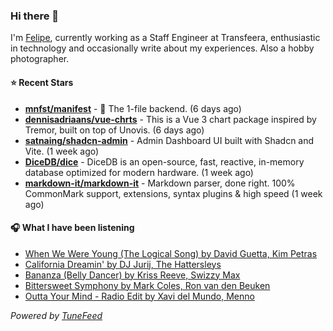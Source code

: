 ### Hi there 👋

I'm [Felipe](https://felipevm.com), currently working as a Staff Engineer at Transfeera, enthusiastic in technology and occasionally write about my experiences. Also a hobby photographer.

#### ⭐ Recent Stars
- **[mnfst/manifest](https://github.com/mnfst/manifest)** - 🦚 The 1-file backend.  (6 days ago)
- **[dennisadriaans/vue-chrts](https://github.com/dennisadriaans/vue-chrts)** - This is a Vue 3 chart package inspired by Tremor, built on top of Unovis. (6 days ago)
- **[satnaing/shadcn-admin](https://github.com/satnaing/shadcn-admin)** - Admin Dashboard UI built with Shadcn and Vite. (1 week ago)
- **[DiceDB/dice](https://github.com/DiceDB/dice)** - DiceDB is an open-source, fast, reactive, in-memory database optimized for modern hardware. (1 week ago)
- **[markdown-it/markdown-it](https://github.com/markdown-it/markdown-it)** - Markdown parser, done right. 100% CommonMark support, extensions, syntax plugins &amp; high speed (1 week ago)

#### 🎧 What I have been listening
- [When We Were Young (The Logical Song) by David Guetta, Kim Petras](https://open.spotify.com/track/1CcLA0eaauck34YEIrvAAq)
- [California Dreamin&#39; by DJ Jurij, The Hattersleys](https://open.spotify.com/track/0HMyGpwfYTE04SRIVI3KZD)
- [Bananza (Belly Dancer) by Kriss Reeve, Swizzy Max](https://open.spotify.com/track/1S5j9eSU4RQ2ztXYH5ncNr)
- [Bittersweet Symphony by Mark Coles, Ron van den Beuken](https://open.spotify.com/track/32reVx4R7gYn2phKVbO9ti)
- [Outta Your Mind - Radio Edit by Xavi del Mundo, Menno](https://open.spotify.com/track/2ZdU81kQJ4T536OhpevdFC)

_Powered by [TuneFeed](https://tunefeed.app?ref=github.com)_
